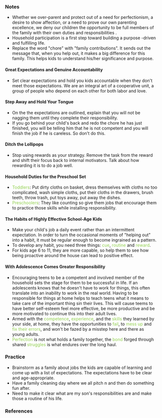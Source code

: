 
### Notes

* Whether we over-parent and protect out of a need for perfectionism, a desire to show affection, or a need to prove our own parenting excellence, we deny our children the opportunity to be full members of the family with their own duties and responsibilities .
* Household participation is a first step toward building a purpose -driven and fulfilling life. 
* Replace the word "chore" with "family contributions". It sends out the message that, when you help out, it makes a big difference for this family. This helps kids to understand his/her significance and purpose. 

#### Great Expectations and Genuine Accountability

* Set clear expectations and hold you kids accountable when they don't meet those expectations. We are an integral art of a cooperative unit, a group of people who depend on each other for both labor and love.

#### Step Away and Hold Your Tongue

*  On the the expectations are outlined, explain that you will not be nagging them until they complete their responsibility. 
* If you go behind your child's back and redo the chore he has just finished, you will be telling him that he is not competent and you will finish the job if he is careless. So don't do this. 

#### Ditch the Lollipops

* Stop using rewards as your strategy. Remove the task from the reward and shift their focus back to internal motivators. Talk about how rewarding it is to do a job well.

#### Household Duties for the Preschool Set

* <span style="color:rgb(146, 208, 80)">Toddlers</span>: Put dirty cloths on basket, dress themselves with cloths no too complicated, wash simple cloths, put their cloths in the drawers, brush teeth, throw trash, put toys away, put away the dishes. 
* <span style="color:rgb(146, 208, 80)">Preschoolers</span>: They like counting so give them jobs that encourage them to practice those skills while installing responsibility. 

#### The Habits of Highly Effective School-Age Kids

* Make your child's job a daily event rather than an intermittent expectation. In order to turn the occasional moments of "helping out" into a habit, it must be regular enough to become ingrained as a pattern. 
* To develop any habit, you need three things: <span style="color:rgb(146, 208, 80)">cue</span>, <span style="color:rgb(146, 208, 80)">routine</span> and <span style="color:rgb(146, 208, 80)">reward</span>. 
* For kids age 6  to 11, they are more capable, so help them to see how being proactive around the house can lead to positive effect.

#### With Adolescence Comes Greater Responsibility

* Encouraging teens to be a competent and involved member of the household sets the stage for them to be successful in life. If an adolescents knows that he doesn't have to work for things, this often translate into an inability to work in the real world. Having to be responsible for things at home helps to teach teens what it means to take care of the important thing sin their lives. This will cause teems to have better self-esteem feel more effective, be more productive and be more motivated to continue this into their adult lives.
* Armed with the <span style="color:rgb(146, 208, 80)">competence</span>, <span style="color:rgb(146, 208, 80)">experience</span>, and the <span style="color:rgb(146, 208, 80)">skills</span> they learned by your side, at home, they have the opportunities to <span style="color:rgb(146, 208, 80)">fail</span>, to <span style="color:rgb(146, 208, 80)">mess up</span> and <span style="color:rgb(146, 208, 80)">fix their errors</span>, and won't be fazed by a misstep here and there as young adults. 
* <span style="color:rgb(146, 208, 80)">Perfection</span> is not what holds a family together, the <span style="color:rgb(146, 208, 80)">bond</span> forged through shared <span style="color:rgb(146, 208, 80)">struggles</span> is what endures over the long haul.

### Practice

* Brainstorm as a family about jobs the kids are capable of learning and come up with a list of expectations. The expectations have to be clear and age-appropriate. 
* Have a family cleaning day where we all pitch n and then do something fun after.
* Need to make it clear what are my son's responsibilities are and make those a routine of his life. 

### References
